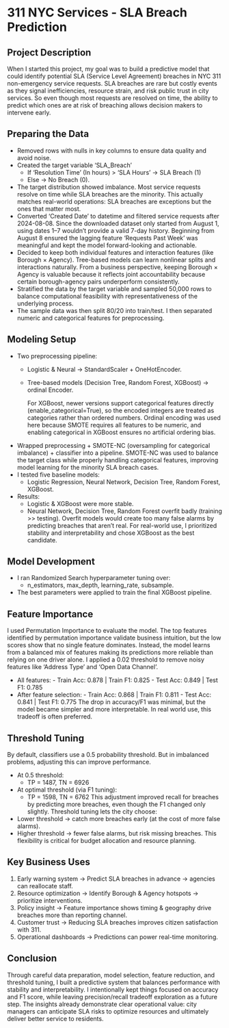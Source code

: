 # 311 NYC Services - SLA Breach Prediction
## Project Description
When I started this project, my goal was to build a predictive model that could identify potential SLA (Service Level Agreement) breaches in NYC 311 non-emergency service requests. SLA breaches are rare but costly events as they signal inefficiencies, resource strain, and risk public trust in city services. So even though most requests are resolved on time, the ability to predict which ones are at risk of breaching allows decision makers to intervene early.
 
## Preparing the Data
 - Removed rows with nulls in key columns to ensure data quality and avoid noise.
 - Created the target variable ‘SLA_Breach’
   - If ‘Resolution Time’ (In hours) > ‘SLA Hours’ → SLA Breach (1)
   - Else → No Breach (0).
 - The target distribution showed imbalance. Most service requests resolve on time while SLA breaches are the minority. This actually matches real-world operations: SLA breaches are exceptions but the ones that matter most.
 - Converted ‘Created Date’ to datetime and filtered service requests after 2024-08-08. Since the downloaded dataset only started from August 1, using dates 1–7 wouldn’t provide a valid 7-day history. Beginning from August 8 ensured the lagging feature ‘Requests Past Week’ was meaningful and kept the model forward-looking and actionable.
 - Decided to keep both individual features and interaction features (like Borough × Agency). Tree-based models can learn nonlinear splits and interactions naturally. From a business perspective, keeping Borough × Agency is valuable because it reflects joint accountability because certain borough-agency pairs underperform consistently.
 - Stratified the data by the target variable and sampled 50,000 rows to balance computational feasibility with representativeness of the underlying process.
 - The sample data was then split 80/20 into train/test. I then separated numeric and categorical features for preprocessing.
 
## Modeling Setup
 - Two preprocessing pipeline:
   - Logistic & Neural → StandardScaler + OneHotEncoder.
   - Tree-based models (Decision Tree, Random Forest, XGBoost) → ordinal Encoder.
   
     For XGBoost, newer versions support categorical features directly (enable_categorical=True), so the encoded integers are treated as categories rather than ordered numbers. Ordinal encoding was used here because SMOTE requires all features to be numeric, and enabling categorical in XGBoost ensures no artificial ordering bias.
 - Wrapped preprocessing + SMOTE-NC (oversampling for categorical imbalance) + classifier into a pipeline. SMOTE-NC was used to balance the target class while properly handling categorical features, improving model learning for the minority SLA breach cases.
 - I tested five baseline models:
   - Logistic Regression, Neural Network, Decision Tree, Random Forest, XGBoost.
 - Results:
   - Logistic & XGBoost were more stable.
   - Neural Network, Decision Tree, Random Forest overfit badly (training >> testing).
       Overfit models would create too many false alarms by predicting breaches that aren’t real. For real-world use, I prioritized stability and interpretability and chose XGBoost as the best candidate.
 
## Model Development
- I ran Randomized Search hyperparameter tuning over:
     - n_estimators, max_depth, learning_rate, subsample.
- The best parameters were applied to train the final XGBoost pipeline.
 
## Feature Importance
I used Permutation Importance to evaluate the model.
The top features identified by permutation importance validate business intuition, but the low scores show that no single feature dominates. Instead, the model learns from a balanced mix of features making its predictions more reliable than relying on one driver alone.
I applied a 0.02 threshold to remove noisy features like ‘Address Type’ and ‘Open Data Channel’.
- All features:
        - Train Acc: 0.878 | Train F1: 0.825
        - Test Acc: 0.849 | Test F1: 0.785
- After feature selection:
        - Train Acc: 0.868 | Train F1: 0.811
        - Test Acc: 0.841 | Test F1: 0.775
The drop in accuracy/F1 was minimal, but the model became simpler and more interpretable. In real world use, this tradeoff is often preferred.
 
## Threshold Tuning
By default, classifiers use a 0.5 probability threshold. But in imbalanced problems, adjusting this can improve performance.
- At 0.5 threshold:
     - TP = 1487, TN = 6926
- At optimal threshold (via F1 tuning):
     - TP = 1598, TN = 6762
This adjustment improved recall for breaches by predicting more breaches, even though the F1 changed only slightly.
Threshold tuning lets the city choose:
 - Lower threshold → catch more breaches early (at the cost of more false alarms).
 - Higher threshold → fewer false alarms, but risk missing breaches.
This flexibility is critical for budget allocation and resource planning.
 
## Key Business Uses
1.	Early warning system → Predict SLA breaches in advance → agencies can reallocate staff.
2.	Resource optimization → Identify Borough & Agency hotspots → prioritize interventions.
3.	Policy insight → Feature importance shows timing & geography drive breaches more than reporting channel.
4.	Customer trust → Reducing SLA breaches improves citizen satisfaction with 311.
5.	Operational dashboards → Predictions can power real-time monitoring.
   
## Conclusion 
Through careful data preparation, model selection, feature reduction, and threshold tuning, I built a predictive system that balances performance with stability and interpretability.
I intentionally kept things focused on accuracy and F1 score, while leaving precision/recall tradeoff exploration as a future step. The insights already demonstrate clear operational value: city managers can anticipate SLA risks to optimize resources and ultimately deliver better service to residents.
 

